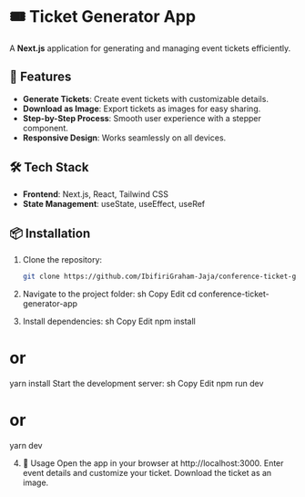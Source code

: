 # 🎟️ Ticket Generator App

A **Next.js** application for generating and managing event tickets efficiently.

## 🚀 Features

- **Generate Tickets**: Create event tickets with customizable details.
- **Download as Image**: Export tickets as images for easy sharing.
- **Step-by-Step Process**: Smooth user experience with a stepper component.
- **Responsive Design**: Works seamlessly on all devices.

## 🛠️ Tech Stack

- **Frontend**: Next.js, React, Tailwind CSS
- **State Management**: useState, useEffect, useRef

## 📦 Installation

1. Clone the repository:
   ```sh
   git clone https://github.com/IbifiriGraham-Jaja/conference-ticket-generator-app.git


2. Navigate to the project folder:
sh
Copy
Edit
cd conference-ticket-generator-app


3. Install dependencies:
sh
Copy
Edit
npm install
# or
yarn install
Start the development server:
sh
Copy
Edit
npm run dev
# or
yarn dev

4. 📝 Usage
Open the app in your browser at http://localhost:3000.
Enter event details and customize your ticket.
Download the ticket as an image.